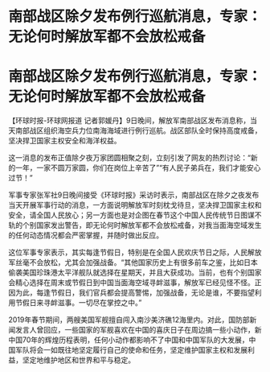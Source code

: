 # 南部战区除夕发布例行巡航消息，专家：无论何时解放军都不会放松戒备

# 南部战区除夕发布例行巡航消息，专家：无论何时解放军都不会放松戒备

【环球时报-环球网报道
记者郭媛丹】9日晚间，解放军南部战区发布消息称，当天南部战区组织海空兵力位南海海域进行例行巡航。战区部队全时保持高度戒备，坚决捍卫国家主权安全和海洋权益。

这一消息的发布正值除夕夜万家团圆相聚之刻，立刻引发了网友的热烈讨论：“新的一年，一家不圆万家圆，你们在岗位上辛苦了”“有人民子弟兵在，我们才能安心过节！”

军事专家张军社9日晚间接受《环球时报》采访时表示，南部战区在除夕之夜发布当天开展军事行动的消息，一方面说明解放军时刻枕戈待旦，坚决捍卫国家主权和安全，请全国人民放心；另一方面也是对企图在春节这个中国人民传统节日图谋不轨的个别国家发出警告，即无论何时解放军都不会放松戒备，对我当面海空域发生的任何动态情况都会严密掌握，并随时做出反应。

这位军事专家表示，其实每逢节假日，特别是在全国人民欢庆节日之际，人民解放军丝毫不会放松，尤其会加强战备。“其他国家历史上有很多前车之鉴，比如日本偷袭美国珍珠港太平洋舰队就选择在星期天，并且大获成功。当前，也有个别国家会精心选择在周末或节假日到中国当面海空域寻衅滋事，解放军已经见怪不怪。正因为此，每逢节假日，我们官兵都会提高警惕，加强战备，无论是谁，不要指望利用节假日来寻衅滋事。一切尽在掌控之中。”

2019年春节期间，两艘美国军舰擅自闯入南沙美济礁12海里内。对此，国防部新闻发言人曾回应，一些国家的军舰喜欢在中国的喜庆日子在周边搞一些小动作，新中国70年的辉煌历程表明，任何小动作都影响不了中国和中国军队的大发展，中国军队将会一如既往地坚定履行自己的使命和任务，坚定维护国家主权和发展利益，坚定地维护地区和世界和平与稳定。

